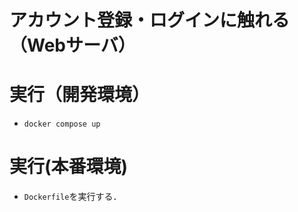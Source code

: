 # アカウント登録・ログインに触れる（Webサーバ）

# 実行（開発環境）
- ```docker compose up``` 

# 実行(本番環境)
- ```Dockerfile```を実行する． 